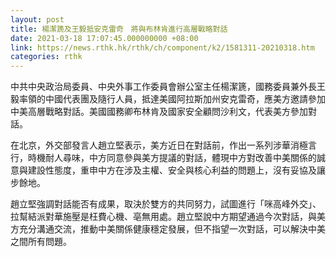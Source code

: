 ```yaml
---
layout: post
title: 楊潔篪及王毅抵安克雷奇　將與布林肯進行高層戰略對話
date: 2021-03-18 17:07:45.000000000 +08:00
link: https://news.rthk.hk/rthk/ch/component/k2/1581311-20210318.htm
categories: rthk
---
```


中共中央政治局委員、中央外事工作委員會辦公室主任楊潔篪，國務委員兼外長王毅率領的中國代表團及隨行人員，抵達美國阿拉斯加州安克雷奇，應美方邀請參加中美高層戰略對話。美國國務卿布林肯及國家安全顧問沙利文，代表美方參加對話。

在北京，外交部發言人趙立堅表示，美方近日在對話前，作出一系列涉華消極言行，時機耐人尋味，中方同意參與美方提議的對話，體現中方對改善中美關係的誠意與建設性態度，重申中方在涉及主權、安全與核心利益的問題上，沒有妥協及讓步餘地。

趙立堅強調對話能否有成果，取決於雙方的共同努力，試圖進行「咪高峰外交」、拉幫結派對華施壓是枉費心機、亳無用處。趙立堅說中方期望通過今次對話，與美方充分溝通交流，推動中美關係健康穩定發展，但不指望一次對話，可以解決中美之間所有問題。
